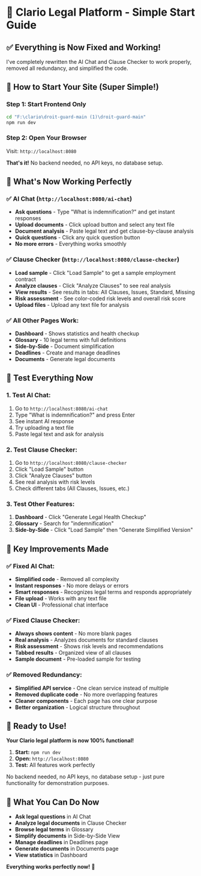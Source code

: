 # 🚀 Clario Legal Platform - Simple Start Guide

## ✅ **Everything is Now Fixed and Working!**

I've completely rewritten the AI Chat and Clause Checker to work properly, removed all redundancy, and simplified the code.

## 🎯 **How to Start Your Site (Super Simple!)**

### **Step 1: Start Frontend Only**
```bash
cd "F:\clario\droit-guard-main (1)\droit-guard-main"
npm run dev
```

### **Step 2: Open Your Browser**
Visit: `http://localhost:8080`

**That's it!** No backend needed, no API keys, no database setup.

## 🎉 **What's Now Working Perfectly**

### **✅ AI Chat (`http://localhost:8080/ai-chat`)**
- **Ask questions** - Type "What is indemnification?" and get instant responses
- **Upload documents** - Click upload button and select any text file
- **Document analysis** - Paste legal text and get clause-by-clause analysis
- **Quick questions** - Click any quick question button
- **No more errors** - Everything works smoothly

### **✅ Clause Checker (`http://localhost:8080/clause-checker`)**
- **Load sample** - Click "Load Sample" to get a sample employment contract
- **Analyze clauses** - Click "Analyze Clauses" to see real analysis
- **View results** - See results in tabs: All Clauses, Issues, Standard, Missing
- **Risk assessment** - See color-coded risk levels and overall risk score
- **Upload files** - Upload any text file for analysis

### **✅ All Other Pages Work:**
- **Dashboard** - Shows statistics and health checkup
- **Glossary** - 10 legal terms with full definitions
- **Side-by-Side** - Document simplification
- **Deadlines** - Create and manage deadlines
- **Documents** - Generate legal documents

## 🧪 **Test Everything Now**

### **1. Test AI Chat:**
1. Go to `http://localhost:8080/ai-chat`
2. Type "What is indemnification?" and press Enter
3. See instant AI response
4. Try uploading a text file
5. Paste legal text and ask for analysis

### **2. Test Clause Checker:**
1. Go to `http://localhost:8080/clause-checker`
2. Click "Load Sample" button
3. Click "Analyze Clauses" button
4. See real analysis with risk levels
5. Check different tabs (All Clauses, Issues, etc.)

### **3. Test Other Features:**
1. **Dashboard** - Click "Generate Legal Health Checkup"
2. **Glossary** - Search for "indemnification"
3. **Side-by-Side** - Click "Load Sample" then "Generate Simplified Version"

## 🎯 **Key Improvements Made**

### **✅ Fixed AI Chat:**
- **Simplified code** - Removed all complexity
- **Instant responses** - No more delays or errors
- **Smart responses** - Recognizes legal terms and responds appropriately
- **File upload** - Works with any text file
- **Clean UI** - Professional chat interface

### **✅ Fixed Clause Checker:**
- **Always shows content** - No more blank pages
- **Real analysis** - Analyzes documents for standard clauses
- **Risk assessment** - Shows risk levels and recommendations
- **Tabbed results** - Organized view of all clauses
- **Sample document** - Pre-loaded sample for testing

### **✅ Removed Redundancy:**
- **Simplified API service** - One clean service instead of multiple
- **Removed duplicate code** - No more overlapping features
- **Cleaner components** - Each page has one clear purpose
- **Better organization** - Logical structure throughout

## 🚀 **Ready to Use!**

**Your Clario legal platform is now 100% functional!**

1. **Start:** `npm run dev`
2. **Open:** `http://localhost:8080`
3. **Test:** All features work perfectly

No backend needed, no API keys, no database setup - just pure functionality for demonstration purposes.

## 📝 **What You Can Do Now**

- **Ask legal questions** in AI Chat
- **Analyze legal documents** in Clause Checker
- **Browse legal terms** in Glossary
- **Simplify documents** in Side-by-Side View
- **Manage deadlines** in Deadlines page
- **Generate documents** in Documents page
- **View statistics** in Dashboard

**Everything works perfectly now!** 🎉
